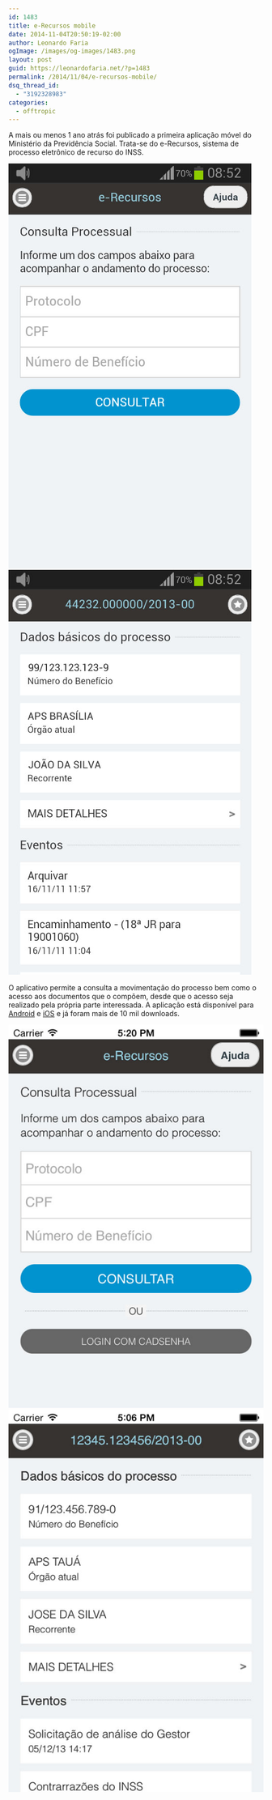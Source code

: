 ```yaml
---
id: 1483
title: e-Recursos mobile
date: 2014-11-04T20:50:19-02:00
author: Leonardo Faria
ogImage: /images/og-images/1483.png
layout: post
guid: https://leonardofaria.net/?p=1483
permalink: /2014/11/04/e-recursos-mobile/
dsq_thread_id:
  - "3192328983"
categories:
  - offtropic
---
```


A mais ou menos 1 ano atrás foi publicado a primeira aplicação móvel do Ministério da Previdência Social. Trata-se do e-Recursos, sistema de processo eletrônico de recurso do INSS.

<div class="flex">
  <a href="https://play.google.com/store/apps/details?id=br.gov.previdencia.erecursos"><img src="/wp-content/uploads/2014/10/ss-android1.jpg" class="p-2" alt="Android" /></a> <a href="https://play.google.com/store/apps/details?id=br.gov.previdencia.erecursos"><img src="/wp-content/uploads/2014/10/ss-android2.jpg" class="p-2" alt="Android" /></a>
</div>

O aplicativo permite a consulta a movimentação do processo bem como o acesso aos documentos que o compõem, desde que o acesso seja realizado pela própria parte interessada. A aplicação está disponível para [Android](https://play.google.com/store/apps/details?id=br.gov.previdencia.erecursos) e [iOS](https://itunes.apple.com/br/app/erecursos/id737750100?l=en&mt=8) e já foram mais de 10 mil downloads.

<div class="flex">
  <a href="https://itunes.apple.com/br/app/erecursos/id737750100?l=en&#038;mt=8"><img src="/wp-content/uploads/2014/10/ss-iphone-1.jpg" class="p-2" alt="iOS" /></a> <a href="https://itunes.apple.com/br/app/erecursos/id737750100?l=en&#038;mt=8"><img src="/wp-content/uploads/2014/10/ss-iphone-2.jpg" class="p-2" alt="iOS" /></a>
</div>
